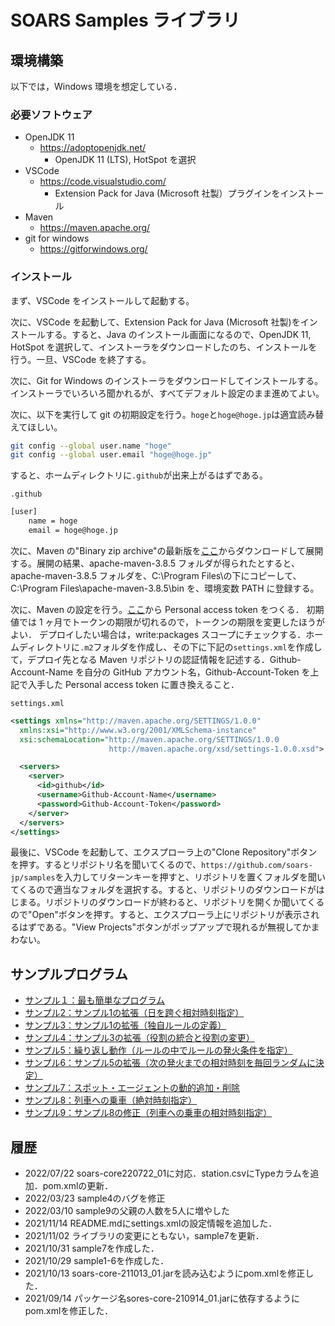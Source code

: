 # SOARS Samples ライブラリ

## 環境構築

以下では，Windows 環境を想定している．

### 必要ソフトウェア

- OpenJDK 11
  - <https://adoptopenjdk.net/>
    - OpenJDK 11 (LTS), HotSpot を選択
- VSCode
  - <https://code.visualstudio.com/>
    - Extension Pack for Java (Microsoft 社製）プラグインをインストール
- Maven
  - <https://maven.apache.org/>
- git for windows
  - <https://gitforwindows.org/>

### インストール

まず、VSCode をインストールして起動する。

次に、VSCode を起動して、Extension Pack for Java (Microsoft 社製)をインストールする。すると、Java のインストール画面になるので、OpenJDK 11, HotSpot を選択して、インストーラをダウンロードしたのち、インストールを行う。一旦、VSCode を終了する。

次に、Git for Windows のインストーラをダウンロードしてインストールする。インストーラでいろいろ聞かれるが、すべてデフォルト設定のまま進めてよい。

次に、以下を実行して git の初期設定を行う。`hoge`と`hoge@hoge.jp`は適宜読み替えてほしい。

```bash
git config --global user.name "hoge"
git config --global user.email "hoge@hoge.jp"
```

すると、ホームディレクトリに`.github`が出来上がるはずである。

`.github`

```bash
[user]
    name = hoge
    email = hoge@hoge.jp
```

次に、Maven の"Binary zip archive"の最新版を[ここ](https://maven.apache.org/download.cgi)からダウンロードして展開する。展開の結果、apache-maven-3.8.5 フォルダが得られたとすると、apache-maven-3.8.5 フォルダを、C:\Program Files\の下にコピーして、C:\Program Files\apache-maven-3.8.5\bin を、環境変数 PATH に登録する。

次に、Maven の設定を行う。[ここ](https://github.com/settings/tokens)から Personal access token をつくる．
初期値では 1 ヶ月でトークンの期限が切れるので，トークンの期限を変更したほうがよい．
デプロイしたい場合は，write:packages スコープにチェックする．ホームディレクトリに`.m2`フォルダを作成し、その下に下記の`settings.xml`を作成して，デプロイ先となる Maven リポジトリの認証情報を記述する．Github-Account-Name を自分の GitHub アカウント名，Github-Account-Token を上記で入手した Personal access token に置き換えること．

`settings.xml`

```xml
<settings xmlns="http://maven.apache.org/SETTINGS/1.0.0"
  xmlns:xsi="http://www.w3.org/2001/XMLSchema-instance"
  xsi:schemaLocation="http://maven.apache.org/SETTINGS/1.0.0
                      http://maven.apache.org/xsd/settings-1.0.0.xsd">

  <servers>
    <server>
      <id>github</id>
      <username>Github-Account-Name</username>
      <password>Github-Account-Token</password>
    </server>
  </servers>
</settings>
```

最後に、VSCode を起動して、エクスプローラ上の"Clone Repository"ボタンを押す。するとリポジトリ名を聞いてくるので、`https://github.com/soars-jp/samples`を入力してリターンキーを押すと、リポジトリを置くフォルダを聞いてくるので適当なフォルダを選択する。すると、リポジトリのダウンロードがはじまる。リポジトリのダウンロードが終わると、リポジトリを開くか聞いてくるので"Open"ボタンを押す。すると、エクスプローラ上にリポジトリが表示されるはずである。"View Projects"ボタンがポップアップで現れるが無視してかまわない。


## サンプルプログラム
- [サンプル１：最も簡単なプログラム](./src/main/java/jp/soars/examples/sample01)
- [サンプル2：サンプル1の拡張（日を跨ぐ相対時刻指定）](./src/main/java/jp/soars/examples/sample02)
- [サンプル3：サンプル1の拡張（独自ルールの定義）](./src/main/java/jp/soars/examples/sample03)
- [サンプル4：サンプル3の拡張（役割の統合と役割の変更）](./src/main/java/jp/soars/examples/sample04)
- [サンプル5：繰り返し動作（ルールの中でルールの発火条件を指定）](./src/main/java/jp/soars/examples/sample05)
- [サンプル6：サンプル5の拡張（次の発火までの相対時刻を毎回ランダムに決定）](./src/main/java/jp/soars/examples/sample06)
- [サンプル7：スポット・エージェントの動的追加・削除](./src/main/java/jp/soars/examples/sample07)
- [サンプル8：列車への乗車（絶対時刻指定）](./src/main/java/jp/soars/examples/sample08)
- [サンプル9：サンプル8の修正（列車への乗車の相対時刻指定）](./src/main/java/jp/soars/examples/sample09)
## 履歴
- 2022/07/22 soars-core220722_01に対応．station.csvにTypeカラムを追加．pom.xmlの更新．
- 2022/03/23 sample4のバグを修正
- 2022/03/10 sample9の父親の人数を5人に増やした
- 2021/11/14 README.mdにsettings.xmlの設定情報を追加した．
- 2021/11/02 ライブラリの変更にともない，sample7を更新．
- 2021/10/31 sample7を作成した．
- 2021/10/29 sample1-6を作成した．
- 2021/10/13 soars-core-211013_01.jarを読み込むようにpom.xmlを修正した．
- 2021/09/14 パッケージ名sores-core-210914_01.jarに依存するようにpom.xmlを修正した．
